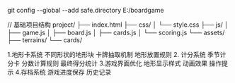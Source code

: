 git config --global --add safe.directory E:/boardgame

// 基础项目结构
project/
  ├── index.html
  ├── css/
  │   └── style.css
  ├── js/
  │   ├── game.js
  │   ├── board.js
  │   ├── cards.js
  │   └── scoring.js
  └── assets/
      ├── terrains/
      └── cards/

1.地形卡系统
不同形状的地形块
卡牌抽取机制
地形放置规则
2. 计分系统
季节计分卡
分数计算规则
最终得分统计
3.游戏界面优化
地形显示样式
动画效果
操作提示
4.存档系统
游戏进度保存
历史记录
